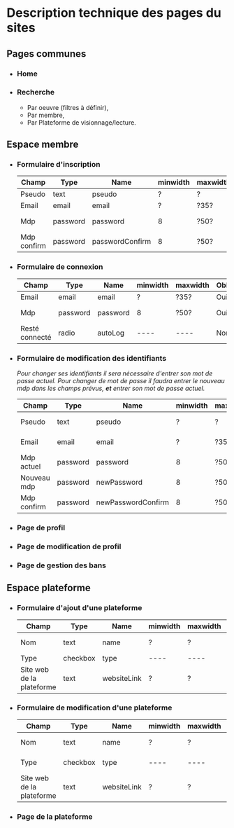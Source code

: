 # Description technique des pages du sites

## **Pages communes**

- ### Home

- ### Recherche

  - Par oeuvre (filtres à définir),
  - Par membre,
  - Par Plateforme de visionnage/lecture.

## **Espace membre**

- ### Formulaire d'inscription

    | Champ | Type | Name | minwidth | maxwidth | Obligatoire | Placeholder | value |
    | ---- | ---- | ---- | ---- | ---- | ---- | ---- | ---- |
    | Pseudo | text | pseudo | ? | ? | Oui | Pseudo... | ---- |
    | Email | email | email | ? | ?35? | Oui | Email... | ---- |
    | Mdp | password | password | 8 | ?50? | Oui | Mot de passe... | ---- |
    | Mdp confirm | password | passwordConfirm | 8 | ?50? | Oui | Confirmation... | ---- |

- ### Formulaire de connexion

    | Champ | Type | Name | minwidth | maxwidth | Obligatoire | Placeholder | value |
    | ---- | ---- | ---- | ---- | ---- | ---- | ---- | ---- |
    | Email | email | email | ? | ?35? | Oui | Email... | ---- |
    | Mdp | password | password | 8 | ?50? | Oui | Mot de passe... | ---- |
    | Resté connecté | radio | autoLog | ---- | ---- | Non | ---- | ---- |

- ### Formulaire de modification des identifiants

    *Pour changer ses identifiants il sera nécessaire d'entrer son mot de passe actuel.*
    *Pour changer de mot de passe il faudra entrer le nouveau mdp dans les champs prévus, **et** entrer son mot de passe actuel.*

    | Champ | Type | Name | minwidth | maxwidth | Obligatoire | Placeholder | value |
    | ---- | ---- | ---- | ---- | ---- | ---- | ---- | ---- |
    | Pseudo | text | pseudo | ? | ? | Oui | Pseudo... | Pseudo actuel |
    | Email | email | email | ? | ?35? | Oui | Email... | Email actuelle |
    | Mdp actuel | password | password | 8 | ?50? | Oui | Mot de passe... | ---- |
    | Nouveau mdp | password | newPassword | 8 | ?50? | Non | Nouveau mot de passe... | ---- |
    | Mdp confirm | password | newPasswordConfirm | 8 | ?50? | Non | Confirmation... | ---- |

- ### Page de profil

- ### Page de modification de profil

- ### Page de gestion des bans

## **Espace plateforme**

- ### Formulaire d'ajout d'une plateforme

    | Champ | Type | Name | minwidth | maxwidth | Obligatoire | Placeholder | value |
    | ---- | ---- | ---- | ---- | ---- | ---- | ---- | ---- |
    | Nom | text | name | ? | ? | Oui | Nom de la plateforme... | ---- |
    | Type | checkbox | type | ---- | ---- | Oui | ---- | ---- |
    | Site web de la plateforme | text | websiteLink | ? | ? | Non | Lien vers la plateforme | ---- |

- ### Formulaire de modification d'une plateforme

    | Champ | Type | Name | minwidth | maxwidth | Obligatoire | Placeholder | value |
    | ---- | ---- | ---- | ---- | ---- | ---- | ---- | ---- |
    | Nom | text | name | ? | ? | Oui | Nom de la plateforme... | Nom actuel |
    | Type | checkbox | type | ---- | ---- | Oui | ---- | Type actuel |
    | Site web de la plateforme | text | websiteLink | ? | ? | Non | Lien vers la plateforme | Lien actuel |

- ### Page de la plateforme
